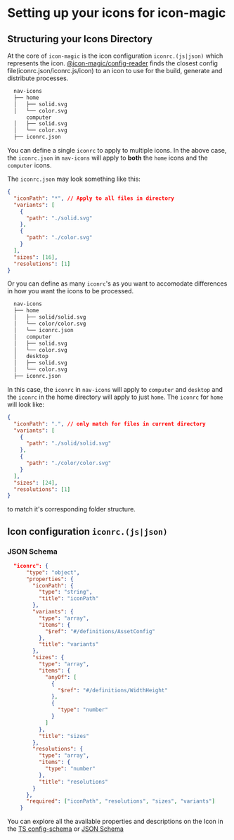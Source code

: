 # Setting up your icons for icon-magic

## Structuring your Icons Directory

At the core of `icon-magic` is the icon configuration `iconrc.(js|json)` which represents the icon. [@icon-magic/config-reader](packages/@icon-magic/config-reader) finds the closest config file(iconrc.json/iconrc.js/icon) to an icon to use for the build, generate and distribute processes.

```bash
  nav-icons
  ├── home
  │   ├── solid.svg
  │   └── color.svg
      computer
  │   ├── solid.svg
  │   └── color.svg
  ├── iconrc.json
```

You can define a single `iconrc` to apply to multiple icons. In the above case, the `iconrc.json` in `nav-icons` will apply to **both** the `home` icons and the `computer` icons.

The `iconrc.json` may look something like this:

```json
{
  "iconPath": "*", // Apply to all files in directory
  "variants": [
    {
      "path": "./solid.svg"
    },
    {
      "path": "./color.svg"
    }
  ],
  "sizes": [16],
  "resolutions": [1]
}
```

Or you can define as many `iconrc`'s as you want to accomodate differences in how you want the icons to be processed.

```bash
  nav-icons
  ├── home
  │   ├── solid/solid.svg
  │   └── color/color.svg
  │   └── iconrc.json
  │   computer
  │   ├── solid.svg
  │   └── color.svg
  │   desktop
  │   ├── solid.svg
  │   └── color.svg
  ├── iconrc.json
```

In this case, the `iconrc` in `nav-icons` will apply to `computer` and `desktop` and the `iconrc` in the home directory will apply to just `home`. The `iconrc` for `home` will look like:

```json
{
  "iconPath": ".", // only match for files in current directory
  "variants": [
    {
      "path": "./solid/solid.svg"
    },
    {
      "path": "./color/color.svg"
    }
  ],
  "sizes": [24],
  "resolutions": [1]
}
```

to match it's corresponding folder structure.

## Icon configuration `iconrc.(js|json)`

### JSON Schema

```json
  "iconrc": {
      "type": "object",
      "properties": {
        "iconPath": {
          "type": "string",
          "title": "iconPath"
        },
        "variants": {
          "type": "array",
          "items": {
            "$ref": "#/definitions/AssetConfig"
          },
          "title": "variants"
        },
        "sizes": {
          "type": "array",
          "items": {
            "anyOf": [
              {
                "$ref": "#/definitions/WidthHeight"
              },
              {
                "type": "number"
              }
            ]
          },
          "title": "sizes"
        },
        "resolutions": {
          "type": "array",
          "items": {
            "type": "number"
          },
          "title": "resolutions"
        }
      },
      "required": ["iconPath", "resolutions", "sizes", "variants"]
    }
```

You can explore all the available properties and descriptions on the Icon in the [TS config-schema](./packages/config-reader/src/schemas/config-schema) or [JSON Schema](./schema.md)

